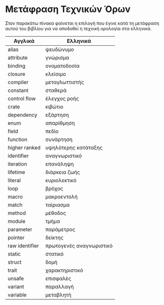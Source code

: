 # Μετάφραση Τεχνικών Όρων

Στον παρακάτω πίνακα φαίνεται η επιλογή που έγινε κατά τη μετάφραση αυτού του βιβλίου για να αποδοθεί η τεχνική ορολογία στα ελληνικά.

Αγγλικά|Ελληνικά
-------|--------
alias|ψευδώνυμο
attribute|γνώρισμα
binding|ονοματοδοσία
closure|κλείσιμο
compiler|μεταγλωττιστής
constant|σταθερά
control flow|έλεγχος ροής
crate|κιβώτιο
dependency|εξάρτηση
enum|απαρίθμηση
field|πεδίο
function|συνάρτηση
higher ranked|υψηλότερης κατάταξης
identifier|αναγνωριστικό
iteration|επανάληψη
lifetime|διάρκεια ζωής
literal|κυριολεκτικό
loop|βρόχος
macro|μακροεντολή
match|ταίριασμα
method|μέθοδος
module|τμήμα
parameter|παράμετρος
pointer|δείκτης
raw identifier|πρωτογενές αναγνωριστικό
static|στατικό
struct|δομή
trait|χαρακτηριστικό
unsafe|επισφαλές
variant|παραλλαγή
variable|μεταβλητή